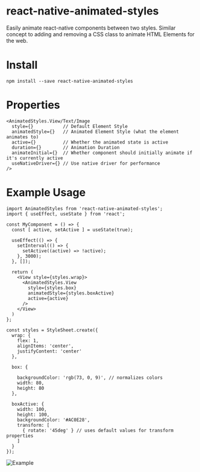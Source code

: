 # react-native-animated-styles

Easily animate react-native components between two styles.  Similar concept to adding and removing a CSS class to animate HTML Elements for the web.

# Install

`npm install --save react-native-animated-styles`

# Properties

```
<AnimatedStyles.View/Text/Image
  style={}           // Default Element Style
  animatedStyle={}   // Animated Element Style (what the element animates to)
  active={}          // Whether the animated state is active
  duration={}        // Animation Duration
  animateInitial={}  // Whether component should initially animate if it's currently active
  useNativeDriver={} // Use native driver for performance
/>
```

# Example Usage

```
import AnimatedStyles from 'react-native-animated-styles';
import { useEffect, useState } from 'react';

const MyComponent = () => {
  const [ active, setActive ] = useState(true);

  useEffect(() => {
    setInterval(() => {
      setActive((active) => !active);
    }, 3000);
  }, []);

  return (
    <View style={styles.wrap}>
      <AnimatedStyles.View
        style={styles.box}
        animatedStyle={styles.boxActive}
        active={active}
      />
    </View>
  )
};

const styles = StyleSheet.create({
  wrap: {
    flex: 1,
    alignItems: 'center',
    justifyContent: 'center'
  },

  box: {

    backgroundColor: 'rgb(73, 0, 9)', // normalizes colors
    width: 80,
    height: 80
  },

  boxActive: {
    width: 100,
    height: 100,
    backgroundColor: '#AC0E28',
    transform: [
      { rotate: '45deg' } // uses default values for transform properties
    ]
  }
});
```

![Example](https://user-images.githubusercontent.com/20335/102654988-2255ff00-4137-11eb-8bd7-5f132638ae67.gif)

